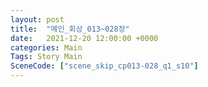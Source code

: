 ```yaml
---
layout: post
title:  "메인_회상_013~028장"
date:   2021-12-20 12:00:00 +0000
categories: Main
Tags: Story Main
SceneCode: ["scene_skip_cp013-028_q1_s10"]
---
```

